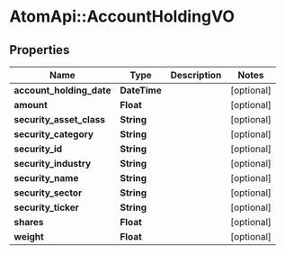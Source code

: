 # AtomApi::AccountHoldingVO

## Properties
Name | Type | Description | Notes
------------ | ------------- | ------------- | -------------
**account_holding_date** | **DateTime** |  | [optional] 
**amount** | **Float** |  | [optional] 
**security_asset_class** | **String** |  | [optional] 
**security_category** | **String** |  | [optional] 
**security_id** | **String** |  | [optional] 
**security_industry** | **String** |  | [optional] 
**security_name** | **String** |  | [optional] 
**security_sector** | **String** |  | [optional] 
**security_ticker** | **String** |  | [optional] 
**shares** | **Float** |  | [optional] 
**weight** | **Float** |  | [optional] 


